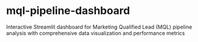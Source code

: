 # mql-pipeline-dashboard
Interactive Streamlit dashboard for Marketing Qualified Lead (MQL) pipeline analysis with comprehensive data visualization and performance metrics
